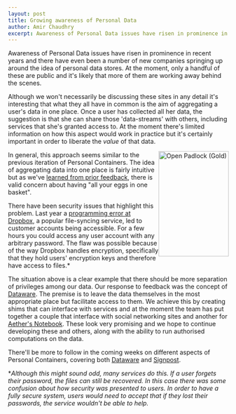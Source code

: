 ```yaml
---
layout: post
title: Growing awareness of Personal Data
author: Amir Chaudhry
excerpt: Awareness of Personal Data issues have risen in prominence in recent years and there have even been a number of new companies springing up around the idea of personal data stores.
---
```


Awareness of Personal Data issues have risen in prominence in recent years and there have even been a number of new companies springing up around the idea of personal data stores.  At the moment, only a handful of these are public and it's likely that more of them are working away behind the scenes.  

Although we won't necessarily be discussing these sites in any detail it's interesting that what they all have in common is the aim of aggregating a user's data in one place.  Once a user has collected all her data, the suggestion is that she can share those 'data-streams' with others, including services that she's granted access to.  At the moment there's limited information on how this aspect would work in practice but it's certainly important in order to liberate the *value* of that data.

<a href="http://www.flickr.com/photos/harmony19490/362527788/" title="Open Padlock (Gold) by Ngá»c HÃ , on Flickr"><img style="float:right" img src="http://farm1.staticflickr.com/142/362527788_a603f4195b_m.jpg" width="160" height="240" alt="Open Padlock (Gold)"></a>
In general, this approach seems similar to the previous iteration of Personal Containers.  The idea of aggregating data into one place is fairly intuitive but as we've [learned from prior feedback][PersConUpdate], there is valid concern about having "all your eggs in one basket".  

There have been security issues that highlight this problem.  Last year a [programming error at Dropbox][DropboxStory], a popular file-syncing service, led to customer accounts being accessible.  For a few hours you could access any user account with any arbitrary password.  The flaw was possible because of the way Dropbox handles encryption, specifically that they hold users' encryption keys and therefore have access to files.\* 

The situation above is a clear example that there should be more separation of privileges among our data.  Our response to feedback was the concept of [Dataware][Dataware].  The premise is to leave the data themselves in the most appropriate place but facilitate access to them.  We achieve this by creating shims that can interface with services and at the moment the team has put together a couple that interface with social networking sites and another for [Aether's Notebook][].  These look very promising and we hope to continue developing these and others, along with the ability to run authorised computations on the data.

There'll be more to follow in the coming weeks on different aspects of Personal Containers, covering both [Dataware][Dataware] and [Signpost][Signpost].

[PersConUpdate]: http://perscon.net/blog/2011/08/31/refresh.html
[DropboxStory]: http://www.wired.com/threatlevel/2011/06/dropbox
[Dataware]: http://perscon.net/overview/dataware.html
[Signpost]: http://perscon.net/overview/signpost.html
[Aether's Notebook]: http://perscon.net/blog/2011/09/01/aethers-notebook.html
[DropboxLeak]: http://www.google.com/search?q=dropbox%20open%20for%204%20hours

\**Although this might sound odd, many services do this.  If a user forgets their password, the files can still be recovered.  In this case there was some confusion about how security was presented to users.  In order to have a fully secure system, users would need to accept that if they lost their passwords, the service wouldn't be able to help.*